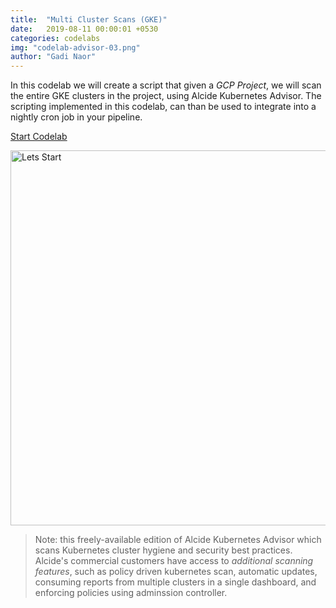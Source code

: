 ```yaml
---
title:  "Multi Cluster Scans (GKE)"
date:   2019-08-11 00:00:01 +0530
categories: codelabs
img: "codelab-advisor-03.png"
author: "Gadi Naor"
---
```


In this codelab we will create a script that given a *GCP Project*, we will scan the entire GKE clusters in the project, using Alcide Kubernetes Advisor.
The scripting implemented in this codelab, can than be used to integrate into a nightly cron job in your pipeline.


<a href="/codelabs/advisor-codelab-04/index.html" class="btn btn-primary" role="button">Start Codelab</a>


<a href="/codelabs/advisor-codelab-03/index.html">
<img src="/images/codelab-advisor-03.png" alt="Lets Start" width="600"/></a>

> Note: this freely-available edition of Alcide Kubernetes Advisor which scans Kubernetes cluster hygiene and security best practices. Alcide's commercial customers have access to *additional scanning features*, such as policy driven kubernetes scan, automatic updates, consuming reports from multiple clusters in a single dashboard, and enforcing policies using adminssion controller.